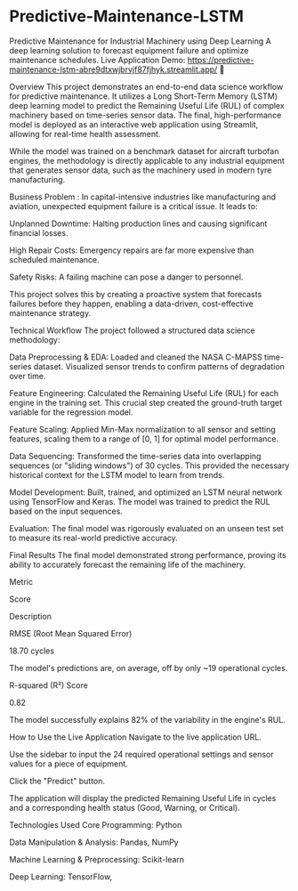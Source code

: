 # Predictive-Maintenance-LSTM

Predictive Maintenance for Industrial Machinery using Deep Learning
A deep learning solution to forecast equipment failure and optimize maintenance schedules.
Live Application Demo: https://predictive-maintenance-lstm-abre9dtxwjbrvjf87fjhyk.streamlit.app/ 🚀

Overview
This project demonstrates an end-to-end data science workflow for predictive maintenance. It utilizes a Long Short-Term Memory (LSTM) deep learning model to predict the Remaining Useful Life (RUL) of complex machinery based on time-series sensor data. The final, high-performance model is deployed as an interactive web application using Streamlit, allowing for real-time health assessment.

While the model was trained on a benchmark dataset for aircraft turbofan engines, the methodology is directly applicable to any industrial equipment that generates sensor data, such as the machinery used in modern tyre manufacturing.

Business Problem : 
In capital-intensive industries like manufacturing and aviation, unexpected equipment failure is a critical issue. It leads to:

Unplanned Downtime: Halting production lines and causing significant financial losses.

High Repair Costs: Emergency repairs are far more expensive than scheduled maintenance.

Safety Risks: A failing machine can pose a danger to personnel.

This project solves this by creating a proactive system that forecasts failures before they happen, enabling a data-driven, cost-effective maintenance strategy.

Technical Workflow
The project followed a structured data science methodology:

Data Preprocessing & EDA: Loaded and cleaned the NASA C-MAPSS time-series dataset. Visualized sensor trends to confirm patterns of degradation over time.

Feature Engineering: Calculated the Remaining Useful Life (RUL) for each engine in the training set. This crucial step created the ground-truth target variable for the regression model.

Feature Scaling: Applied Min-Max normalization to all sensor and setting features, scaling them to a range of [0, 1] for optimal model performance.

Data Sequencing: Transformed the time-series data into overlapping sequences (or "sliding windows") of 30 cycles. This provided the necessary historical context for the LSTM model to learn from trends.

Model Development: Built, trained, and optimized an LSTM neural network using TensorFlow and Keras. The model was trained to predict the RUL based on the input sequences.

Evaluation: The final model was rigorously evaluated on an unseen test set to measure its real-world predictive accuracy.

Final Results
The final model demonstrated strong performance, proving its ability to accurately forecast the remaining life of the machinery.

Metric

Score

Description

RMSE (Root Mean Squared Error)

18.70 cycles

The model's predictions are, on average, off by only ~19 operational cycles.

R-squared (R²) Score

0.82

The model successfully explains 82% of the variability in the engine's RUL.

How to Use the Live Application
Navigate to the live application URL.

Use the sidebar to input the 24 required operational settings and sensor values for a piece of equipment.

Click the "Predict" button.

The application will display the predicted Remaining Useful Life in cycles and a corresponding health status (Good, Warning, or Critical).

Technologies Used
Core Programming: Python

Data Manipulation & Analysis: Pandas, NumPy

Machine Learning & Preprocessing: Scikit-learn

Deep Learning: TensorFlow,
